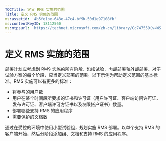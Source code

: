 ```yaml
---
TOCTitle: 定义 RMS 实施的范围
Title: 定义 RMS 实施的范围
ms:assetid: '4b5fe1be-643e-47c4-bf9b-50d1e97108fb'
ms:contentKeyID: 18112560
ms:mtpsurl: 'https://technet.microsoft.com/zh-cn/library/Cc747559(v=WS.10)'
---
```


定义 RMS 实施的范围
===================

部署计划应考虑到 RMS 实施的所有阶段，包括试验、内部部署和外部部署。对于试验方案的每个阶段，应当定义部署的范围。以下示例为帮助定义范围的基本标准。RMS 实施可以有更多的标准：

-   将参与的用户数
-   用户在某个时间段所要求的证书和许可证（用户许可证、客户端访问许可证、发布许可证、客户端许可方证书以及权限帐户证书）数量。
-   部署哪些支持 RMS 的应用程序
-   需要保护的文档数

通过在受控的环境中使用小型试验组，规划实施 RMS 部署。以单个支持 RMS 的客户端开始，然后分阶段添加组、文档和支持 RMS 的应用程序。
